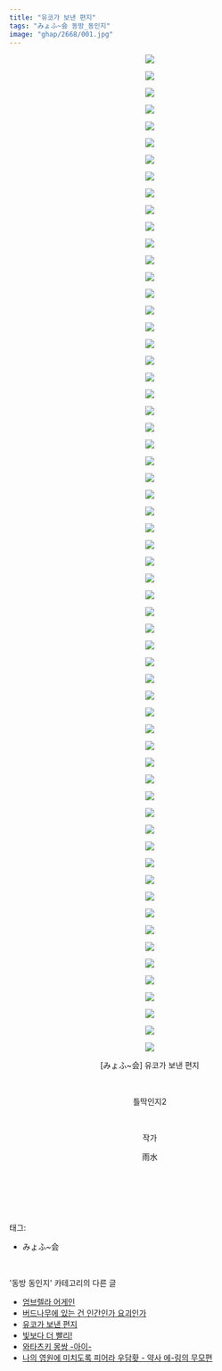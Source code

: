 ```yaml
---
title: "유코가 보낸 편지"
tags: "みょふ~会 동방_동인지"
image: "ghap/2668/001.jpg"
---
```

<div class="article">
<p style="text-align: center; clear: none; float: none;"><img src="{{ site.nasurl }}/ghap/2668/001.jpg"/></p>
<p style="text-align: center; clear: none; float: none;"><img src="{{ site.nasurl }}/ghap/2668/002.jpg"/></p>
<p style="text-align: center; clear: none; float: none;"><img src="{{ site.nasurl }}/ghap/2668/003.jpg"/></p>
<p style="text-align: center; clear: none; float: none;"><img src="{{ site.nasurl }}/ghap/2668/004.jpg"/></p>
<p style="text-align: center; clear: none; float: none;"><img src="{{ site.nasurl }}/ghap/2668/005.jpg"/></p>
<p style="text-align: center; clear: none; float: none;"><img src="{{ site.nasurl }}/ghap/2668/006.jpg"/></p>
<p style="text-align: center; clear: none; float: none;"><img src="{{ site.nasurl }}/ghap/2668/007.jpg"/></p>
<p style="text-align: center; clear: none; float: none;"><img src="{{ site.nasurl }}/ghap/2668/008.jpg"/></p>
<p style="text-align: center; clear: none; float: none;"><img src="{{ site.nasurl }}/ghap/2668/009.jpg"/></p>
<p style="text-align: center; clear: none; float: none;"><img src="{{ site.nasurl }}/ghap/2668/010.jpg"/></p>
<p style="text-align: center; clear: none; float: none;"><img src="{{ site.nasurl }}/ghap/2668/011.jpg"/></p>
<p style="text-align: center; clear: none; float: none;"><img src="{{ site.nasurl }}/ghap/2668/012.jpg"/></p>
<p style="text-align: center; clear: none; float: none;"><img src="{{ site.nasurl }}/ghap/2668/013.jpg"/></p>
<p style="text-align: center; clear: none; float: none;"><img src="{{ site.nasurl }}/ghap/2668/014.jpg"/></p>
<p style="text-align: center; clear: none; float: none;"><img src="{{ site.nasurl }}/ghap/2668/015.jpg"/></p>
<p style="text-align: center; clear: none; float: none;"><img src="{{ site.nasurl }}/ghap/2668/016.jpg"/></p>
<p style="text-align: center; clear: none; float: none;"><img src="{{ site.nasurl }}/ghap/2668/017.jpg"/></p>
<p style="text-align: center; clear: none; float: none;"><img src="{{ site.nasurl }}/ghap/2668/018.jpg"/></p>
<p style="text-align: center; clear: none; float: none;"><img src="{{ site.nasurl }}/ghap/2668/019.jpg"/></p>
<p style="text-align: center; clear: none; float: none;"><img src="{{ site.nasurl }}/ghap/2668/020.jpg"/></p>
<p style="text-align: center; clear: none; float: none;"><img src="{{ site.nasurl }}/ghap/2668/021.jpg"/></p>
<p style="text-align: center; clear: none; float: none;"><img src="{{ site.nasurl }}/ghap/2668/022.jpg"/></p>
<p style="text-align: center; clear: none; float: none;"><img src="{{ site.nasurl }}/ghap/2668/023.jpg"/></p>
<p style="text-align: center; clear: none; float: none;"><img src="{{ site.nasurl }}/ghap/2668/024.jpg"/></p>
<p style="text-align: center; clear: none; float: none;"><img src="{{ site.nasurl }}/ghap/2668/025.jpg"/></p>
<p style="text-align: center; clear: none; float: none;"><img src="{{ site.nasurl }}/ghap/2668/026.jpg"/></p>
<p style="text-align: center; clear: none; float: none;"><img src="{{ site.nasurl }}/ghap/2668/027.jpg"/></p>
<p style="text-align: center; clear: none; float: none;"><img src="{{ site.nasurl }}/ghap/2668/028.jpg"/></p>
<p style="text-align: center; clear: none; float: none;"><img src="{{ site.nasurl }}/ghap/2668/029.jpg"/></p>
<p style="text-align: center; clear: none; float: none;"><img src="{{ site.nasurl }}/ghap/2668/030.jpg"/></p>
<p style="text-align: center; clear: none; float: none;"><img src="{{ site.nasurl }}/ghap/2668/031.jpg"/></p>
<p style="text-align: center; clear: none; float: none;"><img src="{{ site.nasurl }}/ghap/2668/032.jpg"/></p>
<p style="text-align: center; clear: none; float: none;"><img src="{{ site.nasurl }}/ghap/2668/033.jpg"/></p>
<p style="text-align: center; clear: none; float: none;"><img src="{{ site.nasurl }}/ghap/2668/034.jpg"/></p>
<p style="text-align: center; clear: none; float: none;"><img src="{{ site.nasurl }}/ghap/2668/035.jpg"/></p>
<p style="text-align: center; clear: none; float: none;"><img src="{{ site.nasurl }}/ghap/2668/036.jpg"/></p>
<p style="text-align: center; clear: none; float: none;"><img src="{{ site.nasurl }}/ghap/2668/037.jpg"/></p>
<p style="text-align: center; clear: none; float: none;"><img src="{{ site.nasurl }}/ghap/2668/038.jpg"/></p>
<p style="text-align: center; clear: none; float: none;"><img src="{{ site.nasurl }}/ghap/2668/039.jpg"/></p>
<p style="text-align: center; clear: none; float: none;"><img src="{{ site.nasurl }}/ghap/2668/040.jpg"/></p>
<p style="text-align: center; clear: none; float: none;"><img src="{{ site.nasurl }}/ghap/2668/041.jpg"/></p>
<p style="text-align: center; clear: none; float: none;"><img src="{{ site.nasurl }}/ghap/2668/042.jpg"/></p>
<p style="text-align: center; clear: none; float: none;"><img src="{{ site.nasurl }}/ghap/2668/043.jpg"/></p>
<p style="text-align: center; clear: none; float: none;"><img src="{{ site.nasurl }}/ghap/2668/044.jpg"/></p>
<p style="text-align: center; clear: none; float: none;"><img src="{{ site.nasurl }}/ghap/2668/045.jpg"/></p>
<p style="text-align: center; clear: none; float: none;"><img src="{{ site.nasurl }}/ghap/2668/046.jpg"/></p>
<p style="text-align: center; clear: none; float: none;"><img src="{{ site.nasurl }}/ghap/2668/047.jpg"/></p>
<p style="text-align: center; clear: none; float: none;"><img src="{{ site.nasurl }}/ghap/2668/048.jpg"/></p>
<p style="text-align: center; clear: none; float: none;"><img src="{{ site.nasurl }}/ghap/2668/049.jpg"/></p>
<p style="text-align: center; clear: none; float: none;"><img src="{{ site.nasurl }}/ghap/2668/050.jpg"/></p>
<p style="text-align: center; clear: none; float: none;"><img src="{{ site.nasurl }}/ghap/2668/051.jpg"/></p>
<p style="text-align: center; clear: none; float: none;"><img src="{{ site.nasurl }}/ghap/2668/052.jpg"/></p>
<p style="text-align: center; clear: none; float: none;"><img src="{{ site.nasurl }}/ghap/2668/053.jpg"/></p>
<p style="text-align: center; clear: none; float: none;"><img src="{{ site.nasurl }}/ghap/2668/054.jpg"/></p>
<p style="text-align: center; clear: none; float: none;"><img src="{{ site.nasurl }}/ghap/2668/055.jpg"/></p>
<p style="text-align: center; clear: none; float: none;"><img src="{{ site.nasurl }}/ghap/2668/056.jpg"/></p>
<p style="text-align: center; clear: none; float: none;"><img src="{{ site.nasurl }}/ghap/2668/057.jpg"/></p>
<p style="text-align: center; clear: none; float: none;"><img src="{{ site.nasurl }}/ghap/2668/058.jpg"/></p>
<p style="text-align: center; clear: none; float: none;"><img src="{{ site.nasurl }}/ghap/2668/059.jpg"/></p>
<p style="text-align: center; clear: none; float: none;"><img src="{{ site.nasurl }}/ghap/2668/060.jpg"/></p>
<p style="text-align: center; clear: none; float: none;">[みょふ~会] 유코가 보낸 편지</p>
<p style="text-align: center; clear: none; float: none;"><br/></p>
<p style="text-align: center; clear: none; float: none;">틀딱인지2</p>
<p style="text-align: center; clear: none; float: none;"><br/></p>
<p style="text-align: center; clear: none; float: none;">작가</p>
<p style="text-align: center; clear: none; float: none;">雨水</p>
<p style="text-align: center; clear: none; float: none;"><br/></p>
<p><br/></p>
</div><br/>
<div class="tagTrail">
<p>태그: </p>
<ul>
<li>みょふ~会</li>
</ul>
</div><br/>
<div class="another">
<p>'동방 동인지' 카테고리의 다른 글</p>
<ul>
<li><a href="/2016-10-23-ghap_2670">엄브렐라 어게인</a></li>
<li><a href="/2016-10-23-ghap_2669">버드나무에 있는 건 인간인가 요괴인가</a></li>
<li><a href="/2016-10-22-ghap_2668">유코가 보낸 편지</a></li>
<li><a href="/2016-10-22-ghap_2667">빛보다 더 빨리!</a></li>
<li><a href="/2016-10-22-ghap_2666">와타츠키 몽쌍 -아이-</a></li>
<li><a href="/2016-10-22-ghap_2665">나의 영원에 미치도록 피어라 우담홧 - 약사 에-링의 무모편</a></li>
</ul>
</div><br/>
<div class="cb_module cb_fluid">
<div class="cb_wrt cb_profile">
</div><!-- commentList close -->
</div><br/>

